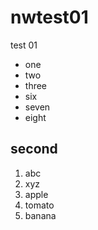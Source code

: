 # nwtest01

test 01

- one
- two
- three
- six
- seven
- eight

## second

1. abc
1. xyz
1. apple
1. tomato
1. banana